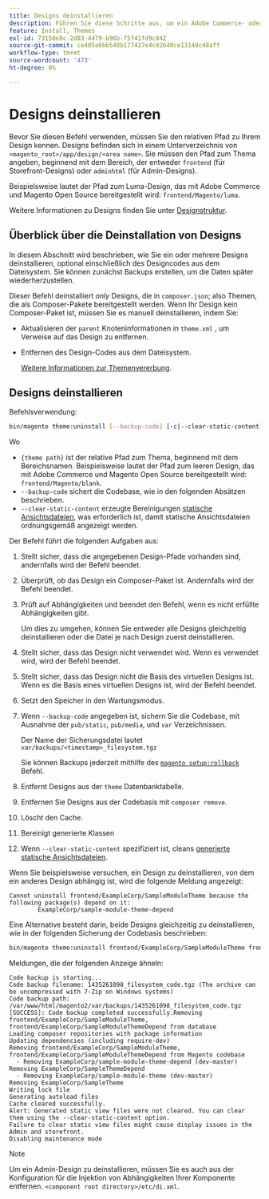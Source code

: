```yaml
---
title: Designs deinstallieren
description: Führen Sie diese Schritte aus, um ein Adobe Commerce- oder Magento Open Source-Design zu deinstallieren.
feature: Install, Themes
exl-id: 73150e8c-2d83-4479-b96b-75f41fd9c842
source-git-commit: ce405a6bb548b177427e4c02640ce13149c48aff
workflow-type: tm+mt
source-wordcount: '473'
ht-degree: 0%

---
```


# Designs deinstallieren

Bevor Sie diesen Befehl verwenden, müssen Sie den relativen Pfad zu Ihrem Design kennen. Designs befinden sich in einem Unterverzeichnis von `<magento_root>/app/design/<area name>`. Sie müssen den Pfad zum Thema angeben, beginnend mit dem Bereich, der entweder `frontend` (für Storefront-Designs) oder `adminhtml` (für Admin-Designs).

Beispielsweise lautet der Pfad zum Luma-Design, das mit Adobe Commerce und Magento Open Source bereitgestellt wird: `frontend/Magento/luma`.

Weitere Informationen zu Designs finden Sie unter [Designstruktur](https://developer.adobe.com/commerce/frontend-core/guide/themes/structure/).

## Überblick über die Deinstallation von Designs

In diesem Abschnitt wird beschrieben, wie Sie ein oder mehrere Designs deinstallieren, optional einschließlich des Designcodes aus dem Dateisystem. Sie können zunächst Backups erstellen, um die Daten später wiederherzustellen.

Dieser Befehl deinstalliert *only* Designs, die in `composer.json`; also Themen, die als Composer-Pakete bereitgestellt werden. Wenn Ihr Design kein Composer-Paket ist, müssen Sie es manuell deinstallieren, indem Sie:

* Aktualisieren der `parent` Knoteninformationen in `theme.xml` , um Verweise auf das Design zu entfernen.
* Entfernen des Design-Codes aus dem Dateisystem.

  [Weitere Informationen zur Themenvererbung](https://developer.adobe.com/commerce/frontend-core/guide/themes/inheritance/).

## Designs deinstallieren

Befehlsverwendung:

```bash
bin/magento theme:uninstall [--backup-code] [-c|--clear-static-content] {theme path} ... {theme path}
```

Wo

* `{theme path}` ist der relative Pfad zum Thema, beginnend mit dem Bereichsnamen. Beispielsweise lautet der Pfad zum leeren Design, das mit Adobe Commerce und Magento Open Source bereitgestellt wird: `frontend/Magento/blank`.
* `--backup-code` sichert die Codebase, wie in den folgenden Absätzen beschrieben.
* `--clear-static-content` erzeugte Bereinigungen [statische Ansichtsdateien](../../configuration/cli/static-view-file-deployment.md), was erforderlich ist, damit statische Ansichtsdateien ordnungsgemäß angezeigt werden.

Der Befehl führt die folgenden Aufgaben aus:

1. Stellt sicher, dass die angegebenen Design-Pfade vorhanden sind, andernfalls wird der Befehl beendet.
1. Überprüft, ob das Design ein Composer-Paket ist. Andernfalls wird der Befehl beendet.
1. Prüft auf Abhängigkeiten und beendet den Befehl, wenn es nicht erfüllte Abhängigkeiten gibt.

   Um dies zu umgehen, können Sie entweder alle Designs gleichzeitig deinstallieren oder die Datei je nach Design zuerst deinstallieren.

1. Stellt sicher, dass das Design nicht verwendet wird. Wenn es verwendet wird, wird der Befehl beendet.
1. Stellt sicher, dass das Design nicht die Basis des virtuellen Designs ist. Wenn es die Basis eines virtuellen Designs ist, wird der Befehl beendet.
1. Setzt den Speicher in den Wartungsmodus.
1. Wenn `--backup-code` angegeben ist, sichern Sie die Codebase, mit Ausnahme der `pub/static`, `pub/media`, und `var` Verzeichnissen.

   Der Name der Sicherungsdatei lautet `var/backups/<timestamp>_filesystem.tgz`

   Sie können Backups jederzeit mithilfe des [`magento setup:rollback`](uninstall-modules.md#roll-back-the-file-system-database-or-media-files) Befehl.

1. Entfernt Designs aus der `theme` Datenbanktabelle.
1. Entfernen Sie Designs aus der Codebasis mit `composer remove`.
1. Löscht den Cache.
1. Bereinigt generierte Klassen
1. Wenn `--clear-static-content` spezifiziert ist, cleans [generierte statische Ansichtsdateien](../../configuration/cli/static-view-file-deployment.md).

Wenn Sie beispielsweise versuchen, ein Design zu deinstallieren, von dem ein anderes Design abhängig ist, wird die folgende Meldung angezeigt:

```terminal
Cannot uninstall frontend/ExampleCorp/SampleModuleTheme because the following package(s) depend on it:
        ExampleCorp/sample-module-theme-depend
```

Eine Alternative besteht darin, beide Designs gleichzeitig zu deinstallieren, wie in der folgenden Sicherung der Codebasis beschrieben:

```bash
bin/magento theme:uninstall frontend/ExampleCorp/SampleModuleTheme frontend/ExampleCorp/SampleModuleThemeDepend --backup-code
```

Meldungen, die der folgenden Anzeige ähneln:

```terminal
Code backup is starting...
Code backup filename: 1435261098_filesystem_code.tgz (The archive can be uncompressed with 7-Zip on Windows systems)
Code backup path: /var/www/html/magento2/var/backups/1435261098_filesystem_code.tgz
[SUCCESS]: Code backup completed successfully.Removing frontend/ExampleCorp/SampleModuleTheme, frontend/ExampleCorp/SampleModuleThemeDepend from database
Loading composer repositories with package information
Updating dependencies (including require-dev)
Removing frontend/ExampleCorp/SampleModuleTheme, frontend/ExampleCorp/SampleModuleThemeDepend from Magento codebase
  - Removing ExampleCorp/sample-module-theme-depend (dev-master)
Removing ExampleCorp/SampleThemeDepend
  - Removing ExampleCorp/sample-module-theme (dev-master)
Removing ExampleCorp/SampleTheme
Writing lock file
Generating autoload files
Cache cleared successfully.
Alert: Generated static view files were not cleared. You can clear them using the --clear-static-content option.
Failure to clear static view files might cause display issues in the Admin and storefront.
Disabling maintenance mode
```

>[!NOTE]
>
>Um ein Admin-Design zu deinstallieren, müssen Sie es auch aus der Konfiguration für die Injektion von Abhängigkeiten Ihrer Komponente entfernen. `<component root directory>/etc/di.xml`.
